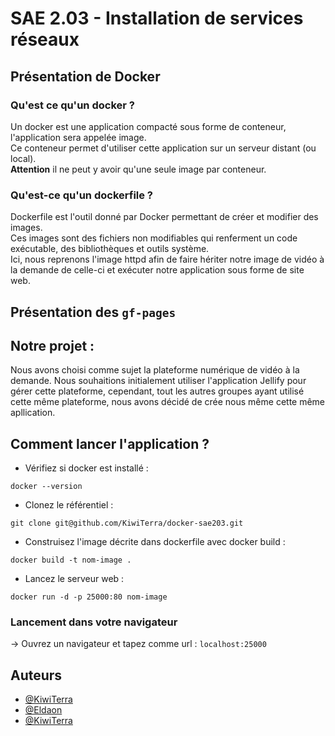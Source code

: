 # SAE 2.03 - Installation de services réseaux

## Présentation de Docker

### Qu'est ce qu'un docker ?
Un docker est une application compacté sous forme de conteneur, l'application sera appelée image. 
<br/> Ce conteneur permet d'utiliser cette application sur un serveur distant (ou local). 
<br/> **Attention** il ne peut y avoir qu'une seule image par conteneur. 

### Qu'est-ce qu'un dockerfile ?
Dockerfile est l'outil donné par Docker permettant de créer et modifier des images.
<br/> Ces images sont des fichiers non modifiables qui renferment un code exécutable, des bibliothèques et outils système.
<br/> Ici, nous reprenons l'image httpd afin de faire hériter notre image de vidéo à la demande de celle-ci et exécuter notre application
sous forme de site web.

## Présentation des ```gf-pages```


## Notre projet :
Nous avons choisi comme sujet la plateforme numérique de vidéo à la demande.
Nous souhaitions initialement utiliser l'application Jellify pour gérer cette plateforme, cependant, tout les autres groupes ayant utilisé cette même plateforme, nous avons décidé de crée nous même cette même apllication.




## Comment lancer l'application ?
- Vérifiez si docker est installé :
```shell
docker --version
```

- Clonez le référentiel :
 ```shell
git clone git@github.com/KiwiTerra/docker-sae203.git
```

- Construisez l'image décrite dans dockerfile avec docker build : 
```shell
docker build -t nom-image .
```

- Lancez le serveur web :
```shell
docker run -d -p 25000:80 nom-image
```

### Lancement dans votre navigateur
-> Ouvrez un navigateur et tapez comme url :  ```localhost:25000```

## Auteurs

- [@KiwiTerra](https://www.github.com/Kiwiterra)
- [@Eldaon](https://www.github.com/Eldaon)
- [@KiwiTerra](https://github.com/MaximeBro)